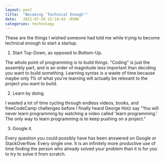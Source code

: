 ```yaml
---
layout: post
title:  "Becoming 'Technical Enough'"
date:   2021-07-20 22:19:43 -0500
categories: technology
---
```

These are the things I wished someone had told me while trying to become technical enough to start a startup.

1) Start Top-Down, as opposed to Bottom-Up.

The whole point of programming is to build things. "Coding" is just the assembly part, and is an order of magnitude less important than deciding you want to build something. Learning syntax is a waste of time because maybe only 1% of what you're learning will actually be relevant to the project you want to build. 

2) Learn by doing.

I wasted a lot of time cycling through endless videos, books, and freeCodeCamp challenges before I finally heard George Hotz say "You will never learn programming by watching a video called 'learn programming.' The only way to learn programming is to keep pushing on a project." 

3) Google it.

Every question you could possibly have has been answered on Google or StackOverflow. Every single one. It is an infinitely more productive use of time finding the person who already solved your problem than it is for you to try to solve it from scratch.
